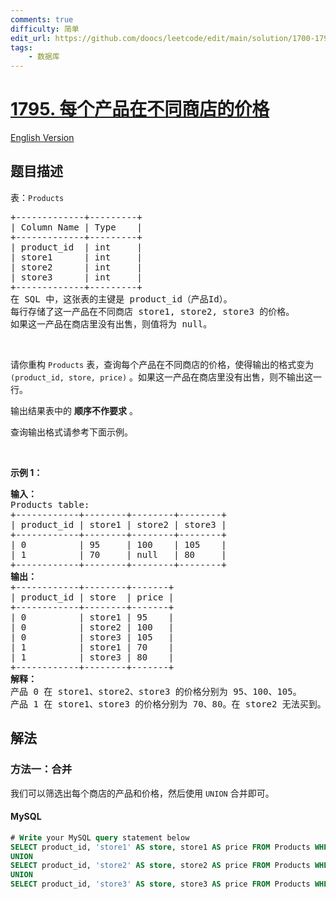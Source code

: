 ```yaml
---
comments: true
difficulty: 简单
edit_url: https://github.com/doocs/leetcode/edit/main/solution/1700-1799/1795.Rearrange%20Products%20Table/README.md
tags:
    - 数据库
---
```


<!-- problem:start -->

# [1795. 每个产品在不同商店的价格](https://leetcode.cn/problems/rearrange-products-table)

[English Version](/solution/1700-1799/1795.Rearrange%20Products%20Table/README_EN.md)

## 题目描述

<!-- description:start -->

<p>表：<code>Products</code></p>

<pre>
+-------------+---------+
| Column Name | Type    |
+-------------+---------+
| product_id  | int     |
| store1      | int     |
| store2      | int     |
| store3      | int     |
+-------------+---------+
在 SQL 中，这张表的主键是 product_id（产品Id）。
每行存储了这一产品在不同商店 store1, store2, store3 的价格。
如果这一产品在商店里没有出售，则值将为 null。
</pre>

<p>&nbsp;</p>

<p>请你重构 <code>Products</code> 表，查询每个产品在不同商店的价格，使得输出的格式变为<code>(product_id, store, price)</code> 。如果这一产品在商店里没有出售，则不输出这一行。</p>

<p>输出结果表中的 <strong>顺序不作要求</strong> 。</p>

<p>查询输出格式请参考下面示例。</p>

<p>&nbsp;</p>

<p><strong>示例 1：</strong></p>

<pre>
<strong>输入：</strong>
Products table:
+------------+--------+--------+--------+
| product_id | store1 | store2 | store3 |
+------------+--------+--------+--------+
| 0          | 95     | 100    | 105    |
| 1          | 70     | null   | 80     |
+------------+--------+--------+--------+
<strong>输出：</strong>
+------------+--------+-------+
| product_id | store  | price |
+------------+--------+-------+
| 0          | store1 | 95    |
| 0          | store2 | 100   |
| 0          | store3 | 105   |
| 1          | store1 | 70    |
| 1          | store3 | 80    |
+------------+--------+-------+
<strong>解释：</strong>
产品 0 在 store1、store2、store3 的价格分别为 95、100、105。
产品 1 在 store1、store3 的价格分别为 70、80。在 store2 无法买到。</pre>

<!-- description:end -->

## 解法

<!-- solution:start -->

### 方法一：合并

我们可以筛选出每个商店的产品和价格，然后使用 `UNION` 合并即可。

<!-- tabs:start -->

#### MySQL

```sql
# Write your MySQL query statement below
SELECT product_id, 'store1' AS store, store1 AS price FROM Products WHERE store1 IS NOT NULL
UNION
SELECT product_id, 'store2' AS store, store2 AS price FROM Products WHERE store2 IS NOT NULL
UNION
SELECT product_id, 'store3' AS store, store3 AS price FROM Products WHERE store3 IS NOT NULL;
```

<!-- tabs:end -->

<!-- solution:end -->

<!-- problem:end -->
